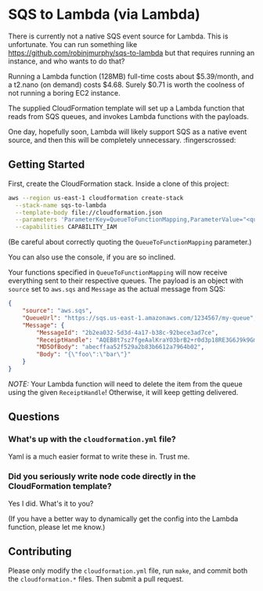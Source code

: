 # SQS to Lambda (via Lambda)

There is currently not a native SQS event source for Lambda. This is
unfortunate. You can run something like https://github.com/robinjmurphy/sqs-to-lambda
but that requires running an instance, and who wants to do that?

Running a Lambda function (128MB) full-time costs about $5.39/month, and a t2.nano
(on demand) costs $4.68. Surely $0.71 is worth the coolness of not running a
boring EC2 instance.

The supplied CloudFormation template will set up a Lambda function that reads
from SQS queues, and invokes Lambda functions with the payloads.

One day, hopefully soon, Lambda will likely support SQS as a native event source,
and then this will be completely unnecessary. :fingerscrossed:

## Getting Started

First, create the CloudFormation stack. Inside a clone of this project:

```bash
aws --region us-east-1 cloudformation create-stack                            \
  --stack-name sqs-to-lambda                                                  \
  --template-body file://cloudformation.json                                  \
  --parameters 'ParameterKey=QueueToFunctionMapping,ParameterValue="<queue url 1>,<function 1>,<queue url 2>,<function 2>,..."' \
  --capabilities CAPABILITY_IAM
```

(Be careful about correctly quoting the `QueueToFunctionMapping` parameter.)

You can also use the console, if you are so inclined.

Your functions specified in `QueueToFunctionMapping` will now receive everything
sent to their respective queues. The payload is an object with `source` set to
`aws.sqs` and `Message` as the actual message from SQS:

```json
{
    "source": "aws.sqs",
    "QueueUrl": "https://sqs.us-east-1.amazonaws.com/1234567/my-queue",
    "Message": {
        "MessageId": "2b2ea032-5d3d-4a17-b38c-92bece3ad7ce",
        "ReceiptHandle": "AQEB8t7sz7fgeAalKraYO3brB2+r0d3p18RE3G6J9k9GmRFODibL64oget5R6NaRJDoYrwHNtLutKOiY3Ggls2F6LRJFKLZhLbr3fSd+Hg6KiECu4tfdyAZxAwj2/X5QIieu0dtCMIEujHSDn7Xzz9L5hNW/uCB7Tx7Km0Sal077KE4h4CCHMvZDza8bNzmFTXvfRj5+odG80oLtir0w+lwx+DQYnkIZJxvVRLkfOspU2/84/ye4VZkr8pOD7xIGtgzU/Z7pdzTXeKw0WSfHQoQ661qBcqBHhMTjXXZ0WzsYHW1HPqtSwqA760nZfh0RXRjo9AGFsXYmtnQoFs64PCJ1hZ2u+N+azHChx4Ma+PtT6pgUfkCzrYG5Gq/BaR+RmPsW",
        "MD5OfBody": "abecffaa52f529a2b83b6612a7964b02",
        "Body": "{\"foo\":\"bar\"}"
    }
}
```

*NOTE:* Your Lambda function will need to delete the item from the queue using the given
`ReceiptHandle`! Otherwise, it will keep getting delivered.

## Questions

### What's up with the `cloudformation.yml` file?

Yaml is a much easier format to write these in. Trust me.

### Did you seriously write node code directly in the CloudFormation template?

Yes I did. What's it to you?

(If you have a better way to dynamically get the config into the Lambda
function, please let me know.)

## Contributing

Please only modify the `cloudformation.yml` file, run `make`, and commit
both the `cloudformation.*` files. Then submit a pull request.
